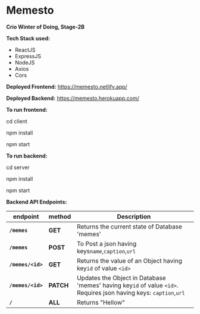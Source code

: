 # Memesto
**Crio Winter of Doing, Stage-2B**

**Tech Stack used:**

* ReactJS
* ExpressJS
* NodeJS
* Axios
* Cors

**Deployed Frontend:** https://memesto.netlify.app/

**Deployed Backend:** https://memesto.herokuapp.com/

**To run frontend:**

cd client

npm install

npm start

**To run backend:**

cd server

npm install

npm start

**Backend API Endpoints:**


| endpoint | method | Description |
| - | - | - |
| **`/memes`** | **GET** | Returns the current state of Database 'memes' |
| **`/memes`** | **POST** | To Post a json having keys`name`,`caption`,`url` |
| **`/memes/<id>`** | **GET** | Returns the value of an Object having key`id` of value `<id>` |
| **`/memes/<id>`** | **PATCH** | Updates the Object in Database 'memes' having key`id` of value `<id>`. Requires json having keys: `caption`,`url` |
| **`/`** | **ALL** | Returns "Hellow" |
